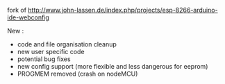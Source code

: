 fork of http://www.john-lassen.de/index.php/projects/esp-8266-arduino-ide-webconfig

New : 
  - code and file organisation cleanup
  - new user specific code
  - potential bug fixes
  - new config support (more flexible and less dangerous for eeprom)
  - PROGMEM removed (crash on nodeMCU) 